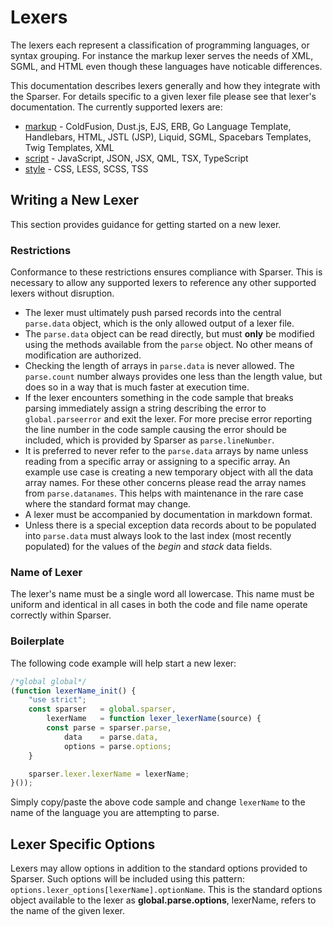 
# Lexers
The lexers each represent a classification of programming languages, or syntax grouping.  For instance the markup lexer serves the needs of XML, SGML, and HTML even though these languages have noticable differences.

This documentation describes lexers generally and how they integrate with the Sparser.  For details specific to a given lexer file please see that lexer's documentation.  The currently supported lexers are:

* [markup](markup.md) - ColdFusion, Dust.js, EJS, ERB, Go Language Template, Handlebars, HTML, JSTL (JSP), Liquid, SGML, Spacebars Templates, Twig Templates, XML
* [script](script.md) - JavaScript, JSON, JSX, QML, TSX, TypeScript
* [style](style.md) - CSS, LESS, SCSS, TSS

## Writing a New Lexer
This section provides guidance for getting started on a new lexer.

### Restrictions
Conformance to these restrictions ensures compliance with Sparser.  This is necessary to allow any supported lexers to reference any other supported lexers without disruption.

* The lexer must ultimately push parsed records into the central `parse.data` object, which is the only allowed output of a lexer file.
* The `parse.data` object can be read directly, but must **only** be modified using the methods available from the `parse` object.  No other means of modification are authorized.
* Checking the length of arrays in `parse.data` is never allowed.  The `parse.count` number always provides one less than the length value, but does so in a way that is much faster at execution time.
* If the lexer encounters something in the code sample that breaks parsing immediately assign a string describing the error to `global.parseerror` and exit the lexer.  For more precise error reporting the line number in the code sample causing the error should be included, which is provided by Sparser as `parse.lineNumber`.
* It is preferred to never refer to the `parse.data` arrays by name unless reading from a specific array or assigning to a specific array.  An example use case is creating a new temporary object with all the data array names.  For these other concerns please read the array names from `parse.datanames`.  This helps with maintenance in the rare case where the standard format may change.
* A lexer must be accompanied by documentation in markdown format.
* Unless there is a special exception data records about to be populated into `parse.data` must always look to the last index (most recently populated) for the values of the *begin* and *stack* data fields.

### Name of Lexer
The lexer's name must be a single word all lowercase. This name must be uniform and identical in all cases in both the code and file name operate correctly within Sparser.

### Boilerplate
The following code example will help start a new lexer:

```typescript
/*global global*/
(function lexerName_init() {
    "use strict";
    const sparser   = global.sparser,
        lexerName   = function lexer_lexerName(source) {
        const parse = sparser.parse,
            data    = parse.data,
            options = parse.options;
    }

    sparser.lexer.lexerName = lexerName;
}());
```

Simply copy/paste the above code sample and change `lexerName` to the name of the language you are attempting to parse.

## Lexer Specific Options
Lexers may allow options in addition to the standard options provided to Sparser.  Such options will be included using this pattern: `options.lexer_options[lexerName].optionName`.  This is the standard options object available to the lexer as **global.parse.options**, lexerName, refers to the name of the given lexer.